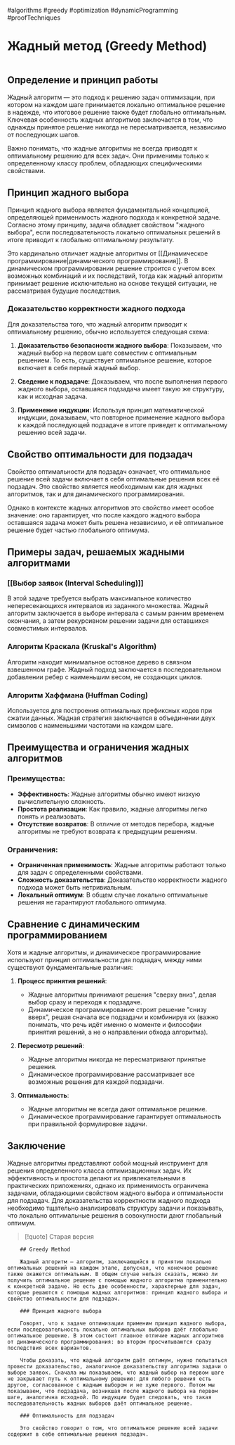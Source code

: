 #algorithms #greedy #optimization #dynamicProgramming #proofTechniques

# Жадный метод (Greedy Method)

```table-of-contents
```

## Определение и принцип работы

Жадный алгоритм — это подход к решению задач оптимизации, при котором на каждом шаге принимается локально оптимальное решение в надежде, что итоговое решение также будет глобально оптимальным. Ключевая особенность жадных алгоритмов заключается в том, что однажды принятое решение никогда не пересматривается, независимо от последующих шагов.

Важно понимать, что жадные алгоритмы не всегда приводят к оптимальному решению для всех задач. Они применимы только к определенному классу проблем, обладающих специфическими свойствами.

## Принцип жадного выбора

Принцип жадного выбора является фундаментальной концепцией, определяющей применимость жадного подхода к конкретной задаче. Согласно этому принципу, задача обладает свойством "жадного выбора", если последовательность локально оптимальных решений в итоге приводит к глобально оптимальному результату.

Это кардинально отличает жадные алгоритмы от [[Динамическое программирование|динамического программирования]]. В динамическом программировании решение строится с учетом всех возможных комбинаций и их последствий, тогда как жадный алгоритм принимает решение исключительно на основе текущей ситуации, не рассматривая будущие последствия.

### Доказательство корректности жадного подхода

Для доказательства того, что жадный алгоритм приводит к оптимальному решению, обычно используется следующая схема:

1. **Доказательство безопасности жадного выбора**: Показываем, что жадный выбор на первом шаге совместим с оптимальным решением. То есть, существует оптимальное решение, которое включает в себя первый жадный выбор.

2. **Сведение к подзадаче**: Доказываем, что после выполнения первого жадного выбора, оставшаяся подзадача имеет такую же структуру, как и исходная задача.

3. **Применение индукции**: Используя принцип математической индукции, доказываем, что повторное применение жадного выбора к каждой последующей подзадаче в итоге приведет к оптимальному решению всей задачи.

## Свойство оптимальности для подзадач

Свойство оптимальности для подзадач означает, что оптимальное решение всей задачи включает в себя оптимальные решения всех её подзадач. Это свойство является необходимым как для жадных алгоритмов, так и для динамического программирования.

Однако в контексте жадных алгоритмов это свойство имеет особое значение: оно гарантирует, что после каждого жадного выбора оставшаяся задача может быть решена независимо, и её оптимальное решение будет частью глобального оптимума.

## Примеры задач, решаемых жадными алгоритмами

### [[Выбор заявок (Interval Scheduling)]]

В этой задаче требуется выбрать максимальное количество непересекающихся интервалов из заданного множества. Жадный алгоритм заключается в выборе интервала с самым ранним временем окончания, а затем рекурсивном решении задачи для оставшихся совместимых интервалов.

### Алгоритм Краскала (Kruskal's Algorithm)

Алгоритм находит минимальное остовное дерево в связном взвешенном графе. Жадный подход заключается в последовательном добавлении ребер с наименьшим весом, не создающих циклов.

### Алгоритм Хаффмана (Huffman Coding)

Используется для построения оптимальных префиксных кодов при сжатии данных. Жадная стратегия заключается в объединении двух символов с наименьшими частотами на каждом шаге.

## Преимущества и ограничения жадных алгоритмов

### Преимущества:
- **Эффективность**: Жадные алгоритмы обычно имеют низкую вычислительную сложность.
- **Простота реализации**: Как правило, жадные алгоритмы легко понять и реализовать.
- **Отсутствие возвратов**: В отличие от методов перебора, жадные алгоритмы не требуют возврата к предыдущим решениям.

### Ограничения:
- **Ограниченная применимость**: Жадные алгоритмы работают только для задач с определенными свойствами.
- **Сложность доказательства**: Доказательство корректности жадного подхода может быть нетривиальным.
- **Локальный оптимум**: В общем случае локально оптимальные решения не гарантируют глобального оптимума.

## Сравнение с динамическим программированием

Хотя и жадные алгоритмы, и динамическое программирование используют принцип оптимальности для подзадач, между ними существуют фундаментальные различия:

1. **Процесс принятия решений**:
   - Жадные алгоритмы принимают решения "сверху вниз", делая выбор сразу и переходя к подзадаче.
   - Динамическое программирование строит решение "снизу вверх", решая сначала все подзадачи и комбинируя их (важно понимать, что речь идёт именно о моменте и философии принятия решений, а не о направлении обхода алгоритма).

2. **Пересмотр решений**:
   - Жадные алгоритмы никогда не пересматривают принятые решения.
   - Динамическое программирование рассматривает все возможные решения для каждой подзадачи.

3. **Оптимальность**:
   - Жадные алгоритмы не всегда дают оптимальное решение.
   - Динамическое программирование гарантирует оптимальность при правильной формулировке задачи.

## Заключение

Жадные алгоритмы представляют собой мощный инструмент для решения определенного класса оптимизационных задач. Их эффективность и простота делают их привлекательными в практических приложениях, однако их применимость ограничена задачами, обладающими свойством жадного выбора и оптимальности для подзадач. Для доказательства корректности жадного подхода необходимо тщательно анализировать структуру задачи и показывать, что локально оптимальные решения в совокупности дают глобальный оптимум.


>[!quote] Старая версия
```
	## Greedy Method
	
	Жадный алгоритм — алгоритм, заключающийся в принятии локально оптимальных решений на каждом этапе, допуская, что конечное решение также окажется оптимальным. В общем случае нельзя сказать, можно ли получить оптимальное решение с помощью жадного алгоритма применительно к конкретной задаче. Но есть две особенности, характерные для задач, которые решаются с помощью жадных алгоритмов: принцип жадного выбора и свойство оптимальности для подзадач.
	
	### Принцип жадного выбора
	
	Говорят, что к задаче оптимизации применим принцип жадного выбора, если последовательность локально оптимальных выборов даёт глобально оптимальное решение. В этом состоит главное отличие жадных алгоритмов от динамического программирования: во втором просчитываются сразу последствия всех вариантов.
	
	Чтобы доказать, что жадный алгоритм даёт оптимум, нужно попытаться провести доказательство, аналогичное доказательству алгоритма задачи о выборе заявок. Сначала мы показываем, что жадный выбор на первом шаге не закрывает путь к оптимальному решению: для любого решения есть другое, согласованное с жадным выбором и не хуже первого. Потом мы показываем, что подзадача, возникшая после жадного выбора на первом шаге, аналогична исходной. По индукции будет следовать, что такая последовательность жадных выборов даёт оптимальное решение.
	
	### Оптимальность для подзадач
	
	Это свойство говорит о том, что оптимальное решение всей задачи содержит в себе оптимальные решения подзадач.
```

